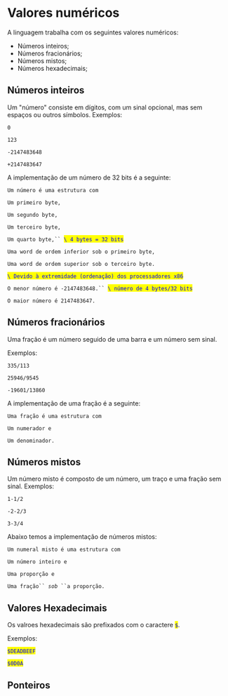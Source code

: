 # Valores numéricos

A linguagem trabalha com os seguintes valores numéricos:

* Números inteiros;
* Números fracionários;
* Números mistos;
* Números hexadecimais;

## Números inteiros

Um "número" consiste em dígitos, com um sinal opcional, mas sem espaços ou outros símbolos. Exemplos:&#x20;

`0`

`123`

`-2147483648`

`+2147483647`

A implementação de um número de 32 bits é a seguinte:

`Um número é uma estrutura com`&#x20;

&#x20; `Um primeiro byte,`

&#x20; `Um segundo byte,`

&#x20; `Um terceiro byte,`

&#x20; `Um quarto byte,`` `<mark style="color:blue;">`\ 4 bytes = 32 bits`</mark>&#x20;

&#x20; `Uma word de ordem inferior sob o primeiro byte,`&#x20;

&#x20; `Uma word de ordem superior sob o terceiro byte.`

&#x20;<mark style="color:blue;">`\ Devido à extremidade (ordenação) dos processadores x86`</mark>

`O menor número é -2147483648.`` `<mark style="color:blue;">`\ número de 4 bytes/32 bits`</mark>

`O maior número é 2147483647.`

## Números fracionários

Uma fração é um número seguido de uma barra e um número sem sinal.&#x20;

Exemplos:&#x20;

`335/113`

`25946/9545`

`-19601/13860`

A implementação de uma fração é a seguinte:

`Uma fração é uma estrutura com`

&#x20; `Um numerador e`

&#x20; `Um denominador.`

## Números mistos

Um número misto é composto de um número, um traço e uma fração sem sinal. Exemplos:

`1-1/2`

`-2-2/3`

`3-3/4`

Abaixo temos a implementação de números mistos:

`Um numeral misto é uma estrutura com`&#x20;

&#x20; `Um número inteiro e`&#x20;

&#x20; `Uma proporção e`&#x20;

&#x20; `Uma fração`` `_`sob`_` ``a proporção.`

## Valores Hexadecimais

Os valroes hexadecimais são prefixados com o caractere <mark style="color:blue;">`$`</mark>.

Exemplos:

<mark style="color:blue;">`$DEADBEEF`</mark>

<mark style="color:blue;">`$0D0A`</mark>

## Ponteiros

